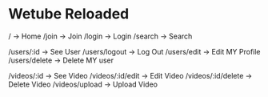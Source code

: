 # Wetube Reloaded

/ -> Home
/join -> Join
/login -> Login
/search -> Search

/users/:id -> See User
/users/logout -> Log Out
/users/edit -> Edit MY Profile
/users/delete -> Delete MY user

/videos/:id -> See Video
/videos/:id/edit -> Edit Video
/videos/:id/delete -> Delete Video
/videos/upload -> Upload Video
